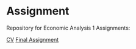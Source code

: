 # Assignment

Repository for Economic Analysis 1 Assignments:

[CV]()
[Final Assignment](https://github.com/jaimerozema/assignment/blob/master/Final%20Assignment.ipynb) 
